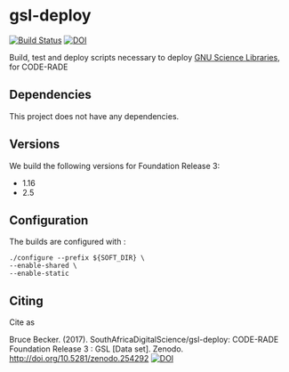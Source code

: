 # gsl-deploy

[![Build Status](https://ci.sagrid.ac.za/buildStatus/icon?job=gsl-deploy)](https://ci.sagrid.ac.za/job/gsl-deploy/) [![DOI](https://zenodo.org/badge/DOI/10.5281/zenodo.254292.svg)](https://doi.org/10.5281/zenodo.254292)

Build, test and deploy scripts necessary to deploy [GNU Science Libraries](https://www.gnu.org/software/gsl/), for CODE-RADE

## Dependencies

This project does not have any dependencies.


## Versions

We build the following versions for Foundation Release 3:

  * 1.16
  * 2.5

## Configuration

The  builds are configured with :

```
./configure --prefix ${SOFT_DIR} \
--enable-shared \
--enable-static

```


##  Citing

Cite as

Bruce Becker. (2017). SouthAfricaDigitalScience/gsl-deploy: CODE-RADE Foundation Release 3 : GSL [Data set]. Zenodo. http://doi.org/10.5281/zenodo.254292 [![DOI](https://zenodo.org/badge/DOI/10.5281/zenodo.254292.svg)](https://doi.org/10.5281/zenodo.254292)
